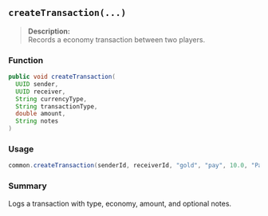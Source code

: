## `createTransaction(...)`

> **Description:**  
Records a economy transaction between two players.

### Function
```java
public void createTransaction(
  UUID sender,
  UUID receiver,
  String currencyType,
  String transactionType,
  double amount,
  String notes
)
```

### Usage
```java
common.createTransaction(senderId, receiverId, "gold", "pay", 10.0, "Payment for item");
```

### Summary
Logs a transaction with type, economy, amount, and optional notes.
